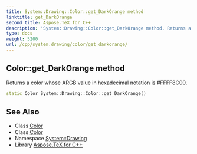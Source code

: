 ```yaml
---
title: System::Drawing::Color::get_DarkOrange method
linktitle: get_DarkOrange
second_title: Aspose.TeX for C++
description: 'System::Drawing::Color::get_DarkOrange method. Returns a color whose ARGB value in hexadecimal notation is #FFFF8C00 in C++.'
type: docs
weight: 5200
url: /cpp/system.drawing/color/get_darkorange/
---
```

## Color::get_DarkOrange method


Returns a color whose ARGB value in hexadecimal notation is #FFFF8C00.

```cpp
static Color System::Drawing::Color::get_DarkOrange()
```

## See Also

* Class [Color](../)
* Class [Color](../)
* Namespace [System::Drawing](../../)
* Library [Aspose.TeX for C++](../../../)
